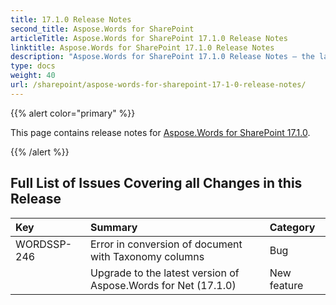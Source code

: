 ```yaml
---
title: 17.1.0 Release Notes
second_title: Aspose.Words for SharePoint
articleTitle: Aspose.Words for SharePoint 17.1.0 Release Notes
linktitle: Aspose.Words for SharePoint 17.1.0 Release Notes
description: "Aspose.Words for SharePoint 17.1.0 Release Notes – the latest updates and fixes."
type: docs
weight: 40
url: /sharepoint/aspose-words-for-sharepoint-17-1-0-release-notes/
---
```


{{% alert color="primary" %}}

This page contains release notes for [Aspose.Words for SharePoint 17.1.0](https://downloads.aspose.com/words/sharepoint/new-releases/aspose.words-for-sharepoint-17.1.0/).

{{% /alert %}}

## Full List of Issues Covering all Changes in this Release


|Key|Summary|Category|
| :- | :- | :- |
|WORDSSP-246|Error in conversion of document with Taxonomy columns|Bug|
| |Upgrade to the latest version of Aspose.Words for Net (17.1.0)|New feature|

